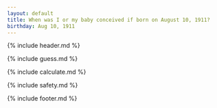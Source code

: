 ```yaml
---
layout: default
title: When was I or my baby conceived if born on August 10, 1911?
birthday: Aug 10, 1911
---
```


{% include header.md %}

{% include guess.md %}

{% include calculate.md %}

{% include safety.md %}

{% include footer.md %}



